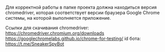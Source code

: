Для корректной работы в папке проекта должна находиться версия chromedriver, которая соответствует версии браузера Google Chrome системы, на которой выполняется приложение.

Ссылки для скачивания chromedriver:
https://chromedriver.chromium.org/downloads
https://googlechromelabs.github.io/chrome-for-testing/
id бота: https://t.me/SneakerSpyBot

